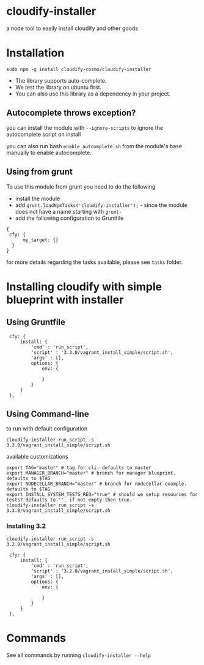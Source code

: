 # cloudify-installer

a node tool to easily install cloudify and other goods


# Installation

```
sudo npm -g install cloudify-cosmo/cloudify-installer
```

 - The library supports auto-complete.
 - We test the library on ubuntu first.
 - You can also use this library as a dependency in your project.

## Autocomplete throws exception?

you can install the module with `--ignore-scripts` to ignore the autocomplete script on install

you can also run bash `enable_autcomplete.sh` from the module's base manually to enable autocomplete.

## Using from grunt

To use this module from grunt you need to do the following

 - install the module
 - add `grunt.loadNpmTasks('cloudify-installer');` - since the module does not have a name starting with `grunt-`
 - add the following configuration to Gruntfile

```
{
 cfy: {
      my_target: {}
  }
}
```

for more details regarding the tasks available, please see `tasks` folder.

# Installing cloudify with simple blueprint with installer

## Using Gruntfile

```
 cfy: {
     install: {
         'cmd' : 'run_script',
         'script' : '3.3.0/vagrant_install_simple/script.sh',
         'args' : [],
         options: {
             env: {

             }
         }
     }
 },
```
## Using Command-line

to run with default configuration

`cloudify-installer run_script -s 3.3.0/vagrant_install_simple/script.sh`

available customizations

```
export TAG="master" # tag for cli. defaults to master
export MANAGER_BRANCH="master" # branch for manager blueprint. defaults to $TAG
export NODECELLAR_BRANCH="master" # branch for nodecellar-example. defaults to $TAG
export INSTALL_SYSTEM_TESTS_REQ="true" # should we setup resources for tests? defaults to ''. if not empty then true. 
cloudify-installer run_script -s 3.3.0/vagrant_install_simple/script.sh
```

### Installing 3.2

`cloudify-installer run_script -s 3.2.0/vagrant_install_simple/script.sh`


```
 cfy: {
     install: {
         'cmd' : 'run_script',
         'script' : '3.2.0/vagrant_install_simple/script.sh',
         'args' : [],
         options: {
             env: {

             }
         }
     }
 },
```

# Commands

See all commands by running `cloudify-installer --help`
